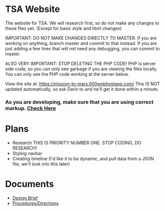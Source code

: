 # TSA Website
The website for TSA.
We will research first, so do not make any changes to these files yet.  (Except for basic style and html changes)

IMPORTANT: DO NOT MAKE CHANGES DIRECTLY TO MASTER. If you are working on anything, branch master and commit to that instead.
If you are just adding a few lines that will not need any debugging, you can commit to master.

ALSO VERY IMPORTANT: STOP DELETING THE PHP CODE! PHP is server side code, so you can only see garbage if you are viewing the files locally. You can only see the PHP code working at the server below.

View the site at: <a href="https://mission-to-mars.000webhostapp.com/" target="_blank">https://mission-to-mars.000webhostapp.com/</a> This IS NOT updated automatically, so ask Darin to and he'll get it done within a minute.
### As you are developing, make sure that you are using correct markup. <a href="https://validator.w3.org/unicorn/check?ucn_uri=mission-to-mars.000webhostapp.com&tests=valnu&tests=css-validator&warning=1&profile=css3&usermedium=all&ucn_task=custom#" target="_blank">Check Here</a>

# Plans
* Research THIS IS PRIORITY NUMBER ONE. STOP CODING, DO RESEARCH!
* Styling navbar
* Creating timeline (I'd like it to be dynamic, and pull data from a JSON file, we'll look into this later)

# Documents

* <a href="https://drive.google.com/open?id=0B0SxAlF2z1IqdHF0YmVsbl9Db3c" target="_blank">Design Brief</a>
* <a href="https://drive.google.com/open?id=0B0SxAlF2z1IqZC01aVBUZUJFS3c" target="_blank">Procedures/Directions</a>
